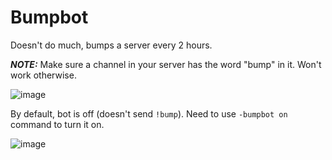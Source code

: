 # Bumpbot
Doesn't do much, bumps a server every 2 hours.

***NOTE:*** Make sure a channel in your server has the word "bump" in it. Won't work otherwise.

![image](https://user-images.githubusercontent.com/64001826/124243695-34294d80-db2f-11eb-82ce-0c9bfb70a2b6.png)

By default, bot is off (doesn't send `!bump`). Need to use `-bumpbot on` command to turn it on.

![image](https://user-images.githubusercontent.com/64001826/124244029-92563080-db2f-11eb-9eae-27fcf377d286.png)
